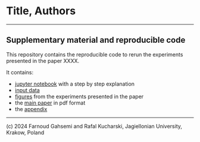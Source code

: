 # Title, Authors

---

## Supplementary material and reproducible code

This repository contains the reproducible code to rerun the experiments presented in the paper XXXX.

It contains:

* [jupyter notebook](https://github.com/Farnoud-G/MaaSSim/blob/Coevolution/docs/AAMAS-2024/csv_results_with_notebook/AAMAS_2024.ipynb) with a step by step explanation
* [input data](https://github.com/Farnoud-G/MaaSSim/tree/Coevolution/docs/AAMAS-2024/csv_results_with_notebook)
* [figures](https://github.com/Farnoud-G/MaaSSim/tree/Coevolution/docs/AAMAS-2024/Figures) from the experiments presented in the paper
* the [main paper]() in pdf format
* the [appendix]()

----
(c) 2024 Farnoud Gahsemi and Rafal Kucharski, Jagiellonian University, Krakow, Poland
